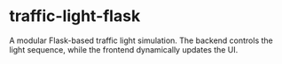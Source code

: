 # traffic-light-flask
A modular Flask-based traffic light simulation. The backend controls the light sequence, while the frontend dynamically updates the UI.
